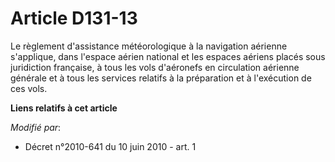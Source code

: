 # Article D131-13

Le règlement d'assistance météorologique à la navigation aérienne s'applique, dans l'espace aérien national et les espaces
aériens placés sous juridiction française, à tous les vols d'aéronefs en circulation aérienne générale et à tous les services
relatifs à la préparation et à l'exécution de ces vols.

**Liens relatifs à cet article**

_Modifié par_:

  - Décret n°2010-641 du 10 juin 2010 - art. 1
